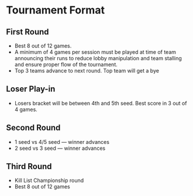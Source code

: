 # Tournament Format

## First Round

- Best 8 out of 12 games.
- A minimum of 4 games per session must be played at time of team announcing their runs to reduce lobby manipulation and team stalling and ensure proper flow of the tournament.  
- Top 3 teams advance to next round. Top team will get a bye

## Loser Play-in

- Losers bracket will be between 4th and 5th seed. Best score in 3 out of 4 games. 

## Second Round

- 1 seed vs 4/5 seed — winner advances 
- 2 seed vs 3 seed — winner advances 

## Third Round

- Kill List Championship round 
- Best 8 out of 12 games

